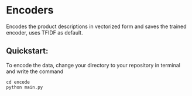 # Encoders

Encodes the product descriptions in vectorized form and saves the trained encoder, uses TFIDF as default.

## Quickstart:

To encode the data, change your directory to your repository in terminal and write the command

```
cd encode
python main.py
```
